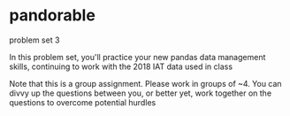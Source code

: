 # pandorable
problem set 3 

In this problem set, you'll practice your new pandas data management skills, 
continuing to work with the 2018 IAT data used in class

Note that this is a group assignment. Please work in groups of ~4. You can divvy
up the questions between you, or better yet, work together on the questions to 
overcome potential hurdles 
